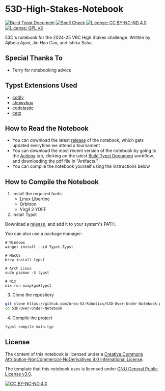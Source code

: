 # 53D-High-Stakes-Notebook

[![Build Typst Document](https://github.com/Area-53-Robotics/53D-Notebook/actions/workflows/build.yml/badge.svg)](https://github.com/Area-53-Robotics/53D-Notebook/actions/workflows/build.yml) [![Spell Check](https://github.com/Area-53-Robotics/53D-Notebook/actions/workflows/typos.yml/badge.svg)](https://github.com/Area-53-Robotics/53D-Notebook/actions/workflows/typos.yml) [![License: CC BY-NC-ND 4.0](https://img.shields.io/badge/License-CC_BY--NC--ND_4.0-lightgrey.svg)](https://creativecommons.org/licenses/by-nc-nd/4.0/) [![License: GPL v3](https://img.shields.io/badge/License-GPLv3-blue.svg)](https://www.gnu.org/licenses/gpl-3.0)

53D's notebook for the 2024-25 VRC High Stakes challenge. Written by Ajibola Ajani, Jin Hao Cao, and Ishika Saha.

## Special Thanks To
- Terry for notebooking advice

## Typst Extensions Used
- [codly](https://typst.app/universe/package/codly)
- [showybox](https://typst.app/universe/package/showybox)
- [codetastic](https://typst.app/universe/package/codetastic)
- [cetz](https://typst.app/universe/package/cetz)

## How to Read the Notebook
- You can download the latest [release](https://github.com/Area-53-Robotics/53D-Notebook/releases) of the notebook, which gets updated everytime we attend a tournament
- You can download the most recent version of the notebook by going to the [Actions](https://github.com/Area-53-Robotics/53D-Notebook/actions) tab, clicking on the latest [Build Typst Document](https://github.com/Area-53-Robotics/53D-Notebook/actions/workflows/build.yml) workflow, and downloading the pdf file in "Artifacts."
- You can compile the notebook yourself using the instructions below

## How to Compile the Notebook
1. Install the required fonts:
    - Linux Libertine
    - Orbitron
    - Virgil 3 YOFF
2. Install Typst

Download a [release](https://github.com/typst/typst/releases/), and add it to your system's PATH. 

You can also use a package manager:

```
# Windows
winget install --id Typst.Typst

# MacOS
brew install typst

# Arch Linux
sudo pacman -S typst

# Nix
nix run nixpkgs#typst
```
3. Clone the repository
```sh
git clone https://github.com/Area-53-Robotics/53D-Over-Under-Notebook.git
cd 53D-Over-Under-Notebook
```
4. Compile the project
```sh
typst compile main.typ
```

## License
The content of this notebook is licensed under a [Creative Commons Attribution-NonCommercial-NoDerivatives 4.0 International License][cc-by-nc-nd].

The template that this notebook uses is licensed under [GNU General Public License v3.0](https://www.gnu.org/licenses/gpl-3.0.en.html).

[![CC BY-NC-ND 4.0][cc-by-nc-nd-image]][cc-by-nc-nd]

[cc-by-nc-nd]: https://creativecommons.org/licenses/by-nc-nd/4.0/
[cc-by-nc-nd-image]: https://licensebuttons.net/l/by-nc-nd/4.0/88x31.png
